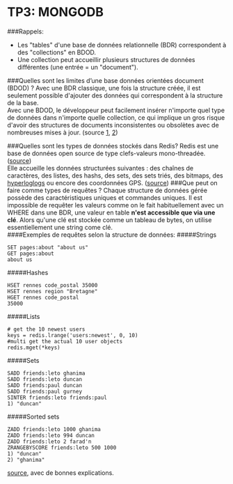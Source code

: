 # TP3: MONGODB
###Rappels:
* Les "tables" d'une base de données relationnelle (BDR) correspondent à des "collections" en BDOD.
* Une collection peut accueillir plusieurs structures de données différentes (une entrée = un "document").
    
###Quelles sont les limites d’une base données orientées document (BDOD) ?
Avec une BDR classique, une fois la structure créée, il est seulement possible d'ajouter des données qui correspondent à la structure de la base.
</br>
Avec une BDOD, le développeur peut facilement insérer n'importe quel type de données dans n'importe quelle collection, ce qui implique un gros risque d'avoir des structures de documents inconsistentes ou obsolètes avec de nombreuses mises à jour. (source [1](http://insights.dice.com/2012/06/04/nosql-document-storage-benefits-drawbacks/), [2](http://www.dbta.com/Columns/Notes-on-NoSQL/NoSQL-and-Document-Oriented-Databases-72035.aspx))

###Quelles sont les types de données stockés dans Redis?
Redis est une base de données open source de type clefs-valeurs mono-threadée. ([source](http://www.barreverte.fr/une-courte-introduction-a-redis/))</br>
Elle accueille les données structurées suivantes : des chaînes de caractères, des listes, des hashs, des sets, des sets triés, des bitmaps, des [hyperloglogs](https://redis.io/topics/data-types-intro#hyperloglogs) ou encore des coordonnées GPS.
([source](https://redis.io/topics/introduction))
###Que peut on faire comme types de requêtes ?
Chaque structure de données gérée possède des caractéristiques uniques et commandes uniques.
Il est impossible de requêter les valeurs comme on le fait habituellement avec un WHERE dans une BDR, une valeur en table **n'est accessible que via une clé**.
Alors qu'une clé est stockée comme un tableau de bytes, on utilise essentiellement une string come clé.</br>
####Exemples de requêtes selon la structure de données:
#####Strings
```
SET pages:about "about us"
GET pages:about
about us
```
#####Hashes
```
HSET rennes code_postal 35000
HSET rennes region "Bretagne"
HGET rennes code_postal
35000
```
#####Lists
```
# get the 10 newest users
keys = redis.lrange('users:newest', 0, 10)
#multi get the actual 10 user objects
redis.mget(*keys)
```
#####Sets
```
SADD friends:leto ghanima
SADD friends:leto duncan
SADD friends:paul duncan
SADD friends:paul gurney
SINTER friends:leto friends:paul
1) "duncan"
```
#####Sorted sets
```
ZADD friends:leto 1000 ghanima
ZADD friends:leto 994 duncan
ZADD friends:leto 2 farad'n
ZRANGEBYSCORE friends:leto 500 1000
1) "duncan"
2) "ghanima"
```
[source](http://openmymind.net/2011/11/8/Redis-Zero-To-Master-In-30-Minutes-Part-1/), avec de bonnes explications.
